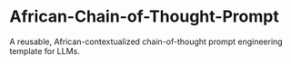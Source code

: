 # African-Chain-of-Thought-Prompt
A reusable, African-contextualized chain-of-thought prompt engineering template for LLMs.
